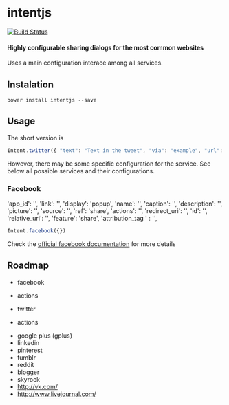 intentjs
========
[![Build Status](https://travis-ci.org/andrefarzat/intentjs.svg?branch=master)](https://travis-ci.org/andrefarzat/intentjs)

#### Highly configurable sharing dialogs for the most common websites

Uses a main configuration interace among all services.


Instalation
-----------

    bower install intentjs --save


Usage
-----

The short version is
```javascript
Intent.twitter({ "text": "Text in the tweet", "via": "example", "url": "http://example.com" });
```

However, there may be some specific configuration for the service.
See below all possible services and their configurations.


### Facebook

'app_id': '',
'link': '',
'display': 'popup',
'name': '',
'caption': '',
'description': '',
'picture': '',
'source': '',
'ref': 'share',
'actions': '',
'redirect_uri': '',
'id': '',
'relative_url': '',
'feature': 'share',
'attribution_tag ' : '',

```javascript
Intent.facebook({})
```

Check the [official facebook documentation](https://developers.facebook.com/docs/sharing/reference/feed-dialog#params) for more details


## Roadmap

* facebook
 - actions
* twitter
 - actions
* google plus (gplus)
* linkedin
* pinterest
* tumblr
* reddit
* blogger
* skyrock
* http://vk.com/
* http://www.livejournal.com/
